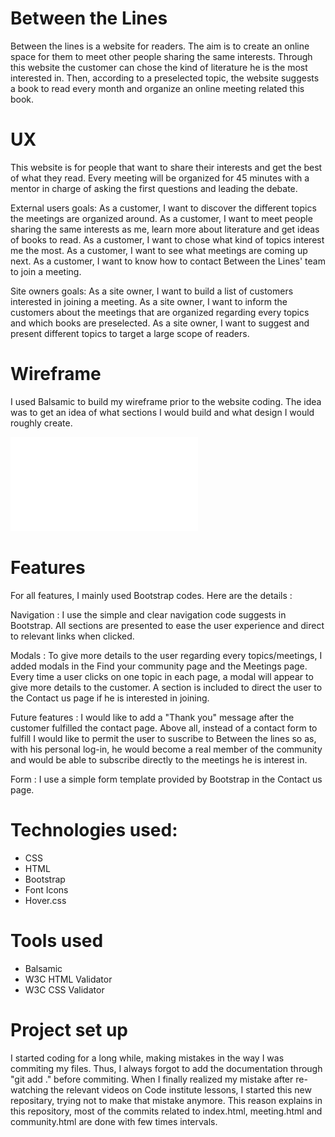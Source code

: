 # Between the Lines

Between the lines is a website for readers.
The aim is to create an online space for them to meet other people sharing the same interests.
Through this website the customer can chose the kind of literature he is the most interested in.
Then, according to a preselected topic, the website suggests a book to read every month and organize an online meeting related this book.


 # UX

This website is for people that want to share their interests and get the best of what they read. 
Every meeting will be organized for 45 minutes with a mentor in charge of asking the first questions and leading the debate.

External users goals:
As a customer, I want to discover the different topics the meetings are organized around. 
As a customer, I want to meet people sharing the same interests as me, learn more about literature and get ideas of books to read.
As a customer, I want to chose what kind of topics interest me the most.
As a customer, I want to see what meetings are coming up next.
As a customer, I want to know how to contact Between the Lines' team to join a meeting.

Site owners goals:
As a site owner, I want to build a list of customers interested in joining a meeting.
As a site owner, I want to inform the customers about the meetings that are organized regarding every topics and which books are preselected.
As a site owner, I want to suggest and present different topics to target a large scope of readers.

 # Wireframe

I used Balsamic to build my wireframe prior to the website coding.
The idea was to get an idea of what sections I would build and what design I would roughly create.

![Balsamic Wireframe](documentation/wireframe/Milestone1.pdf)

# Features 

For all features, I mainly used Bootstrap codes. Here are the details :

Navigation : I use the simple and clear navigation code suggests in Bootstrap. All sections are presented to ease the user
experience and direct to relevant links when clicked.

Modals : To give more details to the user regarding every topics/meetings, I added modals in the Find your community page and the Meetings page.
Every time a user clicks on one topic in each page, a modal will appear to give more details to the customer. A section is included to 
direct the user to the Contact us page if he is interested in joining.

Future features : I would like to add a "Thank you" message after the customer fulfilled the contact page. 
Above all, instead of a contact form to fulfill I would like to permit the user to suscribe to Between the lines 
so as, with his personal log-in, he would become a real member of the community and would be able to subscribe directly to the meetings he is interest in.

Form : I use a simple form template provided by Bootstrap in the Contact us page.

# Technologies used:

* CSS
* HTML
* Bootstrap
* Font Icons
* Hover.css

# Tools used

* Balsamic
* W3C HTML Validator 
* W3C CSS Validator 

# Project set up
I started coding for a long while, making mistakes in the way I was commiting my files.
Thus, I always forgot to add the documentation through "git add ." before commiting.
When I finally realized my mistake after re-watching the relevant videos on Code institute lessons, I started this new repositary, trying not to make that mistake anymore.
This reason explains in this repository, most of the commits related to index.html, meeting.html and community.html are done with few times intervals.
